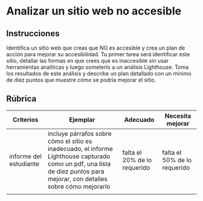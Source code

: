 # Analizar un sitio web no accesible

## Instrucciones

Identifica un sitio web que creas que NO es accesible y crea un plan de acción para mejorar su accesibilidad. Tu primer tarea será identificar este sitio, detallar las formas en que crees que es inaccesible sin usar herramientas analíticas y luego someterlo a un análisis Lighthouse. Toma los resultados de este análisis y describe un plan detallado con un mínimo de diez puntos que muestre cómo se podría mejorar el sitio.

## Rúbrica

| Criterios              | Ejemplar                                                                                                                                                                  | Adecuado                     | Necesita mejorar             |
| ---------------------- | ------------------------------------------------------------------------------------------------------------------------------------------------------------------------- | ---------------------------- | ---------------------------- |
| informe del estudiante | incluye párrafos sobre cómo el sitio es inadecuado, el informe Lighthouse capturado como un pdf, una lista de diez puntos para mejorar, con detalles sobre cómo mejorarlo | falta el 20% de lo requerido | falta el 50% de lo requerido |
|  |
